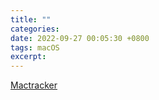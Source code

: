 ```yaml
---
title: ""
categories: 
date: 2022-09-27 00:05:30 +0800
tags: macOS
excerpt: 
---
```






[Mactracker](https://apps.apple.com/cn/app/mactracker/id430255202?mt=12)




